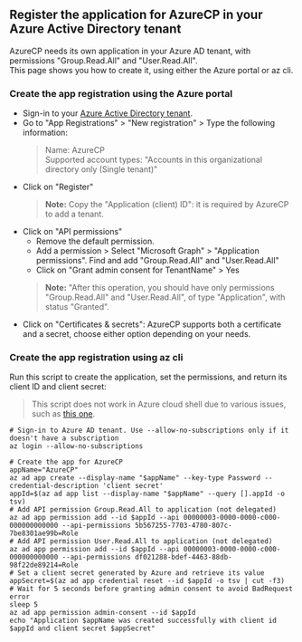 ## Register the application for AzureCP in your Azure Active Directory tenant

AzureCP needs its own application in your Azure AD tenant, with permissions "Group.Read.All" and "User.Read.All".  
This page shows you how to create it, using either the Azure portal or az cli.

### Create the app registration using the Azure portal

- Sign-in to your [Azure Active Directory tenant](https://aad.portal.azure.com/).
- Go to "App Registrations" > "New registration" > Type the following information:
    > Name: AzureCP  
    > Supported account types: "Accounts in this organizational directory only (Single tenant)"
- Click on "Register"
    > **Note:** Copy the "Application (client) ID": it is required by AzureCP to add a tenant.
- Click on "API permissions"
    - Remove the default permission.
    - Add a permission > Select "Microsoft Graph" > "Application permissions". Find and add "Group.Read.All" and "User.Read.All"
    - Click on "Grant admin consent for TenantName" > Yes
    > **Note:** "After this operation, you should have only permissions "Group.Read.All" and "User.Read.All", of type "Application", with status "Granted".
- Click on "Certificates & secrets": AzureCP supports both a certificate and a secret, choose either option depending on your needs.

### Create the app registration using az cli

Run this script to create the application, set the permissions, and return its client ID and client secret:

> This script does not work in Azure cloud shell due to various issues, such as [this one](https://github.com/Azure/azure-cli/issues/8912).

```shell
# Sign-in to Azure AD tenant. Use --allow-no-subscriptions only if it doesn't have a subscription
az login --allow-no-subscriptions

# Create the app for AzureCP
appName="AzureCP"
az ad app create --display-name "$appName" --key-type Password --credential-description 'client secret'
appId=$(az ad app list --display-name "$appName" --query [].appId -o tsv)
# Add API permission Group.Read.All to application (not delegated)
az ad app permission add --id $appId --api 00000003-0000-0000-c000-000000000000 --api-permissions 5b567255-7703-4780-807c-7be8301ae99b=Role
# Add API permission User.Read.All to application (not delegated)
az ad app permission add --id $appId --api 00000003-0000-0000-c000-000000000000 --api-permissions df021288-bdef-4463-88db-98f22de89214=Role
# Set a client secret generated by Azure and retrieve its value
appSecret=$(az ad app credential reset --id $appId -o tsv | cut -f3)
# Wait for 5 seconds before granting admin consent to avoid BadRequest error
sleep 5
az ad app permission admin-consent --id $appId
echo "Application $appName was created successfully with client id $appId and client secret $appSecret"
```
